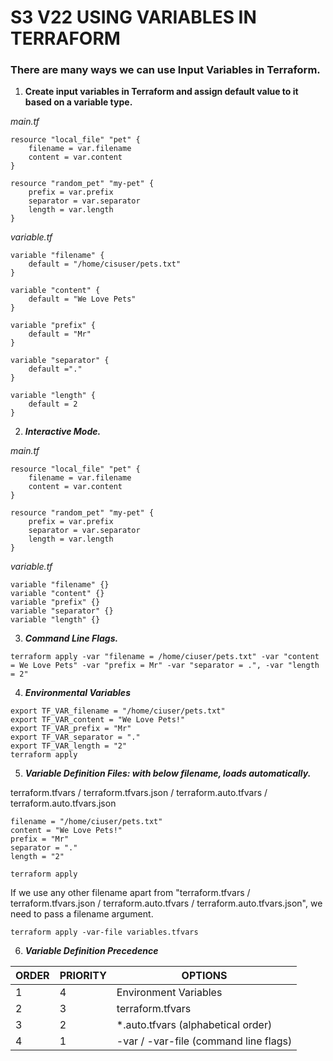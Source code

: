 # S3 V22 USING VARIABLES IN TERRAFORM
### There are many ways we can use Input Variables in Terraform.
1. **Create input variables in Terraform and assign default value to it based on a variable type.**

*main.tf*
```
resource "local_file" "pet" {
    filename = var.filename
    content = var.content
}

resource "random_pet" "my-pet" {
    prefix = var.prefix
    separator = var.separator
    length = var.length
}
```

*variable.tf*
```
variable "filename" {
    default = "/home/cisuser/pets.txt"
}

variable "content" {
    default = "We Love Pets"
}

variable "prefix" {
    default = "Mr"
}

variable "separator" {
    default ="."
}

variable "length" {
    default = 2
}
```

2. ***Interactive Mode.***

*main.tf*
```
resource "local_file" "pet" {
    filename = var.filename
    content = var.content
}

resource "random_pet" "my-pet" {
    prefix = var.prefix
    separator = var.separator
    length = var.length
}
```

*variable.tf*
```
variable "filename" {}
variable "content" {}
variable "prefix" {}
variable "separator" {}
variable "length" {}
```

3. ***Command Line Flags.***

`terraform apply -var "filename = /home/ciuser/pets.txt" -var "content = We Love Pets" -var "prefix = Mr" -var "separator = .", -var "length = 2"`

4. ***Environmental Variables***

`export TF_VAR_filename = "/home/ciuser/pets.txt"`  
`export TF_VAR_content = "We Love Pets!"`  
`export TF_VAR_prefix = "Mr"`  
`export TF_VAR_separator = "."`  
`export TF_VAR_length = "2"`  
`terraform apply`  

5. ***Variable Definition Files: with below filename, loads automatically.***

terraform.tfvars / terraform.tfvars.json / terraform.auto.tfvars / terraform.auto.tfvars.json
```
filename = "/home/ciuser/pets.txt"
content = "We Love Pets!"
prefix = "Mr"
separator = "."
length = "2"
```
`terraform apply`


If we use any other filename apart from "terraform.tfvars / terraform.tfvars.json / terraform.auto.tfvars / terraform.auto.tfvars.json", we need to pass a filename argument.

`terraform apply -var-file variables.tfvars`

6. ***Variable Definition Precedence***

| ORDER | PRIORITY | OPTIONS |
| ----------- | ----------- | ----------- |
| 1 | 4 | Environment Variables |
| 2 | 3 | terraform.tfvars |
| 3 | 2 | *.auto.tfvars (alphabetical order) |
| 4 | 1 | -var / -var-file (command line flags) |

